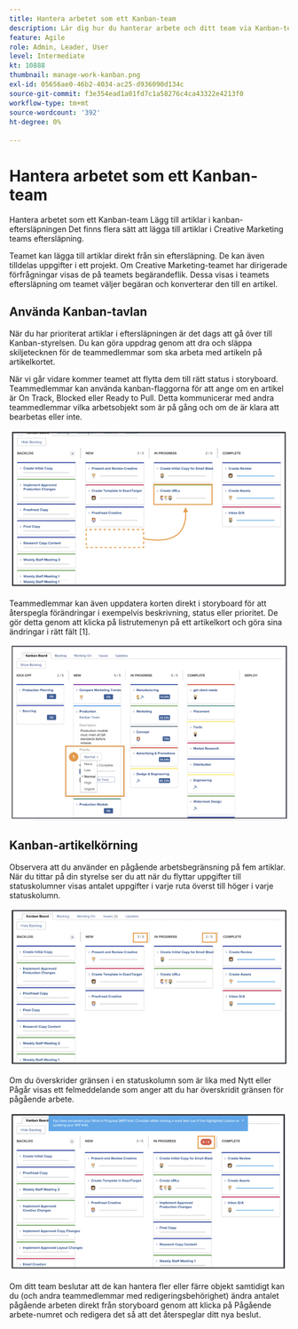 ```yaml
---
title: Hantera arbetet som ett Kanban-team
description: Lär dig hur du hanterar arbete och ditt team via Kanban-teamsidan.
feature: Agile
role: Admin, Leader, User
level: Intermediate
kt: 10888
thumbnail: manage-work-kanban.png
exl-id: 05656ae0-46b2-4034-ac25-d936090d134c
source-git-commit: f3e354ead1a01fd7c1a58276c4ca43322e4213f0
workflow-type: tm+mt
source-wordcount: '392'
ht-degree: 0%

---
```


# Hantera arbetet som ett Kanban-team

Hantera arbetet som ett Kanban-team Lägg till artiklar i kanban-eftersläpningen Det finns flera sätt att lägga till artiklar i Creative Marketing teams eftersläpning.

Teamet kan lägga till artiklar direkt från sin eftersläpning.
De kan även tilldelas uppgifter i ett projekt. Om Creative Marketing-teamet har dirigerade förfrågningar visas de på teamets begärandeflik. Dessa visas i teamets eftersläpning om teamet väljer begäran och konverterar den till en artikel.


## Använda Kanban-tavlan

När du har prioriterat artiklar i eftersläpningen är det dags att gå över till Kanban-styrelsen. Du kan göra uppdrag genom att dra och släppa skiljetecknen för de teammedlemmar som ska arbeta med artikeln på artikelkortet.


När vi går vidare kommer teamet att flytta dem till rätt status i storyboard. Teammedlemmar kan använda kanban-flaggorna för att ange om en artikel är On Track, Blocked eller Ready to Pull. Detta kommunicerar med andra teammedlemmar vilka arbetsobjekt som är på gång och om de är klara att bearbetas eller inte.

![Kanban-kort](assets/kanban-01.png)

Teammedlemmar kan även uppdatera korten direkt i storyboard för att återspegla förändringar i exempelvis beskrivning, status eller prioritet. De gör detta genom att klicka på listrutemenyn på ett artikelkort och göra sina ändringar i rätt fält [1].

![Kanban-kortstatus](assets/kanban-02.png)

## Kanban-artikelkörning

Observera att du använder en pågående arbetsbegränsning på fem artiklar. När du tittar på din styrelse ser du att när du flyttar uppgifter till statuskolumner visas antalet uppgifter i varje ruta överst till höger i varje statuskolumn.

![Kanban-PIA-begränsningar](assets/kanban-03.png)

Om du överskrider gränsen i en statuskolumn som är lika med Nytt eller Pågår visas ett felmeddelande som anger att du har överskridit gränsen för pågående arbete.

![Gränserna för PIA har överskridits](assets/kanban-04.png)

Om ditt team beslutar att de kan hantera fler eller färre objekt samtidigt kan du (och andra teammedlemmar med redigeringsbehörighet) ändra antalet pågående arbeten direkt från storyboard genom att klicka på Pågående arbete-numret och redigera det så att det återspeglar ditt nya beslut.
